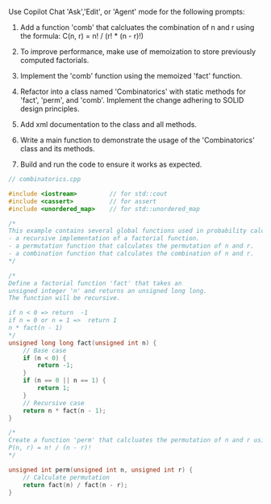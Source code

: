 Use Copilot Chat 'Ask','Edit', or 'Agent' mode for the following prompts:

1) Add a function 'comb' that calcluates the combination of n and r using the formula:
C(n, r) = n! / (r! * (n - r)!)

2) To improve performance, make use of memoization to store previously computed factorials.

3) Implement the 'comb' function using the memoized 'fact' function.

4) Refactor into a class named 'Combinatorics' with static methods for 'fact', 'perm', and 'comb'. Implement the change adhering to SOLID design principles.

5) Add xml documentation to the class and all methods.

6) Write a main function to demonstrate the usage of the 'Combinatorics' class and its methods.

7) Build and run the code to ensure it works as expected.

``` CPP
// combinatorics.cpp

#include <iostream>         // for std::cout
#include <cassert>          // for assert
#include <unordered_map>    // for std::unordered_map

/*
This example contains several global functions used in probability calculations.:
- a recursive implementation of a factorial function.
- a permutation function that calculates the permutation of n and r.
- a combination function that calculates the combination of n and r.
*/

/*
Define a factorial function 'fact' that takes an
unsigned integer 'n' and returns an unsigned long long.
The function will be recursive.

if n < 0 => return  -1
if n = 0 or n = 1 =>  return 1
n * fact(n - 1)
*/
unsigned long long fact(unsigned int n) {
    // Base case
    if (n < 0) {
        return -1;
    }
    if (n == 0 || n == 1) {
        return 1;
    }
    // Recursive case
    return n * fact(n - 1);
}

/*
Create a function 'perm' that calcluates the permutation of n and r using the formula:
P(n, r) = n! / (n - r)!
*/

unsigned int perm(unsigned int n, unsigned int r) {
    // Calculate permutation
    return fact(n) / fact(n - r);
}


```

